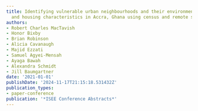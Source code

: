 ```yaml
---
title: Identifying vulnerable urban neighbourhoods and their environmental, density,
  and housing characteristics in Accra, Ghana using census and remote sensing data
authors:
- Robert Charles MacTavish
- Honor Bixby
- Brian Robinson
- Alicia Cavanaugh
- Majid Ezzati
- Samuel Agyei-Mensah
- Ayaga Bawah
- Alexandra Schmidt
- Jill Baumgartner
date: '2021-01-01'
publishDate: '2024-11-17T21:15:18.531432Z'
publication_types:
- paper-conference
publication: '*ISEE Conference Abstracts*'
---
```

